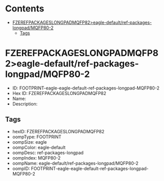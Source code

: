 



Contents
========

* [FZEREFPACKAGESLONGPADMQFP82>eagle-default/ref-packages-longpad/MQFP80-2](#fzerefpackageslongpadmqfp82eagle-defaultref-packages-longpadmqfp80-2)
	* [Tags](#tags)

# FZEREFPACKAGESLONGPADMQFP82>eagle-default/ref-packages-longpad/MQFP80-2

- ID: FOOTPRINT-eagle-eagle-default-ref-packages-longpad-MQFP80-2
- Hex ID: FZEREFPACKAGESLONGPADMQFP82
- Name: 
- Description: 

## Tags

- hexID: FZEREFPACKAGESLONGPADMQFP82
- oompType: FOOTPRINT
- oompSize: eagle
- oompColor: eagle-default
- oompDesc: ref-packages-longpad
- oompIndex: MQFP80-2
- oompName: eagle-default/ref-packages-longpad/MQFP80-2
- oompID: FOOTPRINT-eagle-eagle-default-ref-packages-longpad-MQFP80-2
